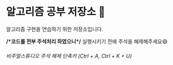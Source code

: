 # 알고리즘 공부 저장소 :triangular_ruler:


알고리즘 구현을 연습하기 위한 저장소입니다.

**/&#42;코드를 전부 주석처리 하였으니&#42;/** 실행시키기 전에 주석을 해제해주세요:smile:



###### *비주얼스튜디오 주석 해제 단축키 (Ctrl + A, Ctrl + K + U)*  

